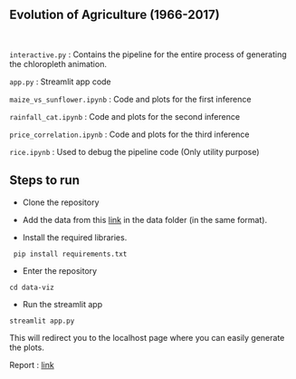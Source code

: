## Evolution of Agriculture (1966-2017)
<br>

```interactive.py``` : Contains the pipeline for the entire process of generating the chloropleth animation.

```app.py``` : Streamlit app code

```maize_vs_sunflower.ipynb``` : Code and plots for the first inference

```rainfall_cat.ipynb``` : Code and plots for the second inference

```price_correlation.ipynb``` : Code and plots for the third inference

```rice.ipynb``` : Used to debug the pipeline code (Only utility purpose)

## Steps to run

- Clone the repository

- Add the data from this <a href="https://drive.google.com/drive/folders/11MPy4Q78la60BUcOMH94qoAT51FWl6Pd?usp=drive_link">link</a> in the data folder (in the same format).

- Install the required libraries.
```
 pip install requirements.txt
```
- Enter the repository
```
cd data-viz
```
- Run the streamlit app
```
streamlit app.py
```

This will redirect you to the localhost page where you can easily generate the plots.


Report : <a href="https://drive.google.com/file/d/13FEGuUzNC1ffeonlrhAiEsRiHVF4p_8Z/view?usp=sharing">link